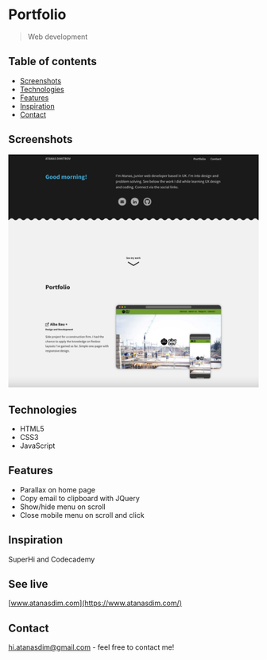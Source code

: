 # Portfolio
> Web development

## Table of contents
* [Screenshots](#screenshots)
* [Technologies](#technologies)
* [Features](#features)
* [Inspiration](#inspiration)
* [Contact](#contact)

## Screenshots
![Screenshot](./assets/screenshot.jpg)

## Technologies
* HTML5
* CSS3
* JavaScript

## Features
* Parallax on home page
* Copy email to clipboard with JQuery
* Show/hide menu on scroll
* Close mobile menu on scroll and click

## Inspiration
SuperHi and Codecademy

## See live
[www.atanasdim.com](https://www.atanasdim.com/)

## Contact
[hi.atanasdim@gmail.com](mailto:hi.atanasdim@gmail.com) - feel free to contact me!
